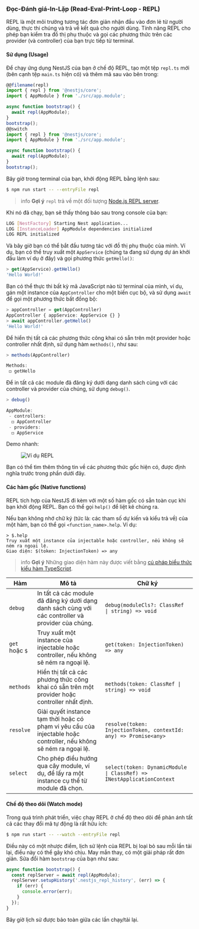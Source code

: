 ### Đọc-Đánh giá-In-Lặp (Read-Eval-Print-Loop - REPL)

REPL là một môi trường tương tác đơn giản nhận đầu vào đơn lẻ từ người dùng, thực thi chúng và trả về kết quả cho người dùng.
Tính năng REPL cho phép bạn kiểm tra đồ thị phụ thuộc và gọi các phương thức trên các provider (và controller) của bạn trực tiếp từ terminal.

#### Sử dụng (Usage)

Để chạy ứng dụng NestJS của bạn ở chế độ REPL, tạo một tệp `repl.ts` mới (bên cạnh tệp `main.ts` hiện có) và thêm mã sau vào bên trong:

```typescript
@@filename(repl)
import { repl } from '@nestjs/core';
import { AppModule } from './src/app.module';

async function bootstrap() {
  await repl(AppModule);
}
bootstrap();
@@switch
import { repl } from '@nestjs/core';
import { AppModule } from './src/app.module';

async function bootstrap() {
  await repl(AppModule);
}
bootstrap();
```

Bây giờ trong terminal của bạn, khởi động REPL bằng lệnh sau:

```bash
$ npm run start -- --entryFile repl
```

> info **Gợi ý** `repl` trả về một đối tượng [Node.js REPL server](https://nodejs.org/api/repl.html).

Khi nó đã chạy, bạn sẽ thấy thông báo sau trong console của bạn:

```bash
LOG [NestFactory] Starting Nest application...
LOG [InstanceLoader] AppModule dependencies initialized
LOG REPL initialized
```

Và bây giờ bạn có thể bắt đầu tương tác với đồ thị phụ thuộc của mình. Ví dụ, bạn có thể truy xuất một `AppService` (chúng ta đang sử dụng dự án khởi đầu làm ví dụ ở đây) và gọi phương thức `getHello()`:

```typescript
> get(AppService).getHello()
'Hello World!'
```

Bạn có thể thực thi bất kỳ mã JavaScript nào từ terminal của mình, ví dụ, gán một instance của `AppController` cho một biến cục bộ, và sử dụng `await` để gọi một phương thức bất đồng bộ:

```typescript
> appController = get(AppController)
AppController { appService: AppService {} }
> await appController.getHello()
'Hello World!'
```

Để hiển thị tất cả các phương thức công khai có sẵn trên một provider hoặc controller nhất định, sử dụng hàm `methods()`, như sau:

```typescript
> methods(AppController)

Methods:
 ◻ getHello
```

Để in tất cả các module đã đăng ký dưới dạng danh sách cùng với các controller và provider của chúng, sử dụng `debug()`.

```typescript
> debug()

AppModule:
 - controllers:
  ◻ AppController
 - providers:
  ◻ AppService
```

Demo nhanh:

<figure><img src="/assets/repl.gif" alt="Ví dụ REPL" /></figure>

Bạn có thể tìm thêm thông tin về các phương thức gốc hiện có, được định nghĩa trước trong phần dưới đây.

#### Các hàm gốc (Native functions)

REPL tích hợp của NestJS đi kèm với một số hàm gốc có sẵn toàn cục khi bạn khởi động REPL. Bạn có thể gọi `help()` để liệt kê chúng ra.

Nếu bạn không nhớ chữ ký (tức là: các tham số dự kiến và kiểu trả về) của một hàm, bạn có thể gọi `<function_name>.help`.
Ví dụ:

```text
> $.help
Truy xuất một instance của injectable hoặc controller, nếu không sẽ ném ra ngoại lệ.
Giao diện: $(token: InjectionToken) => any
```

> info **Gợi ý** Những giao diện hàm này được viết bằng [cú pháp biểu thức kiểu hàm TypeScript](https://www.typescriptlang.org/docs/handbook/2/functions.html#function-type-expressions).

| Hàm            | Mô tả                                                                                                              | Chữ ký                                                                |
| -------------- | ------------------------------------------------------------------------------------------------------------------ | --------------------------------------------------------------------- |
| `debug`        | In tất cả các module đã đăng ký dưới dạng danh sách cùng với các controller và provider của chúng.                 | `debug(moduleCls?: ClassRef \| string) => void`                       |
| `get` hoặc `$` | Truy xuất một instance của injectable hoặc controller, nếu không sẽ ném ra ngoại lệ.                               | `get(token: InjectionToken) => any`                                   |
| `methods`      | Hiển thị tất cả các phương thức công khai có sẵn trên một provider hoặc controller nhất định.                      | `methods(token: ClassRef \| string) => void`                          |
| `resolve`      | Giải quyết instance tạm thời hoặc có phạm vi yêu cầu của injectable hoặc controller, nếu không sẽ ném ra ngoại lệ. | `resolve(token: InjectionToken, contextId: any) => Promise<any>`      |
| `select`       | Cho phép điều hướng qua cây module, ví dụ, để lấy ra một instance cụ thể từ module đã chọn.                        | `select(token: DynamicModule \| ClassRef) => INestApplicationContext` |

#### Chế độ theo dõi (Watch mode)

Trong quá trình phát triển, việc chạy REPL ở chế độ theo dõi để phản ánh tất cả các thay đổi mã tự động là rất hữu ích:

```bash
$ npm run start -- --watch --entryFile repl
```

Điều này có một nhược điểm, lịch sử lệnh của REPL bị loại bỏ sau mỗi lần tải lại, điều này có thể gây khó chịu.
May mắn thay, có một giải pháp rất đơn giản. Sửa đổi hàm `bootstrap` của bạn như sau:

```typescript
async function bootstrap() {
  const replServer = await repl(AppModule);
  replServer.setupHistory('.nestjs_repl_history', (err) => {
    if (err) {
      console.error(err);
    }
  });
}
```

Bây giờ lịch sử được bảo toàn giữa các lần chạy/tải lại.
